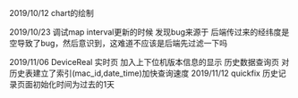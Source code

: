 2019/10/12 chart的绘制

2019/10/23 调试map interval更新的时候 发现bug来源于 后端传过来的经纬度是空导致了bug，然后意识到，这难道不应该是后端先过滤一下吗 

2019/11/06 DeviceReal 实时页 加入上下位机版本信息的显示
           历史数据查询页   对历史表建立了索引(mac_id,date_time)加快查询速度 
2019/11/12 quickfix 历史记录页面初始化时间为过去的1天